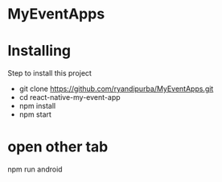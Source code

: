 # MyEventApps
# Installing
Step to install this project
* git clone https://github.com/ryandipurba/MyEventApps.git
* cd react-native-my-event-app
* npm install
* npm start
# open other tab
npm run android
